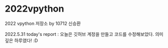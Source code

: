 # 2022vpython
2022 vpython 저장소 by 10712 신승환

2022.5.31 today's report : 오늘은 깃허브 계정을 만들고 코드를 수정해보았다. 의미깊은 하루였다! :D
